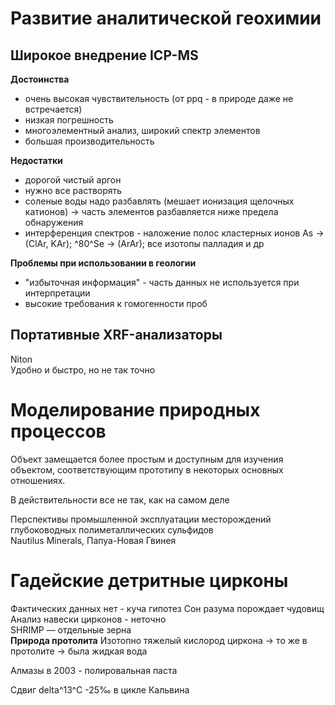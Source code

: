 # Развитие аналитической геохимии
## Широкое внедрение ICP-MS  
**Достоинства**    
- очень высокая чувствительность (от ppq - в природе даже не встречается)
- низкая погрешность
- многоэлементный анализ, широкий спектр элементов
- большая производительность 
 
**Недостатки**
- дорогой чистый аргон
- нужно все растворять
- соленые воды надо разбавлять (мешает ионизация щелочных катионов) → часть элементов разбавляется ниже предела обнаружения
- интерференция спектров - наложение полос кластерных ионов
	As → (ClAr, KAr); ^80^Se → (ArAr); все изотопы палладия и др
	
**Проблемы при использовании в геологии**
- "избыточная информация" - часть данных не используется при интерпретации
- высокие требования к гомогенности проб

## Портативные XRF-анализаторы
Niton  
Удобно и быстро, но не так точно  

# Моделирование природных процессов
Объект замещается более простым и доступным для изучения объектом, соответствующим прототипу в некоторых основных отношениях.

В действительности все не так, как на самом деле

Перспективы промышленной эксплуатации месторождений глубоководных полиметаллических сульфидов  
Nautilus Minerals, Папуа-Новая Гвинея

# Гадейские детритные цирконы
Фактических данных нет - куча гипотез
Сон разума порождает чудовищ  
Анализ навески цирконов - неточно  
SHRIMP — отдельные зерна  
**Природа протолита**
Изотопно тяжелый кислород циркона → то же в протолите → была жидкая вода

Алмазы в 2003 - полировальная паста

Сдвиг delta^13^C -25‰ в цикле Кальвина  
